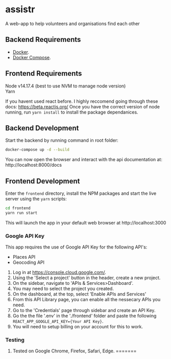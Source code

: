 # assistr #
A web-app to help volunteers and organisations find each other

## Backend Requirements
  * [Docker](https://www.docker.com/).
  * [Docker Compose](https://docs.docker.com/compose/install/).

## Frontend Requirements ##

Node v14.17.4 (best to use NVM to manage node version)  
Yarn  

If you havent used react before. I highly reccomend going through these docs: https://beta.reactjs.org/
Once you have the correct version of node running, run ```yarn install``` to install the package dependanices.

## Backend Development ##
  
  Start the backend by running command in root folder: 
```bash
docker-compose up -d --build
```
  You can now open the browser and interact with the api documentation at: http://localhost:8000/docs

## Frontend Development ##

  Enter the `frontend` directory, install the NPM packages and start the live server using the `yarn` scripts:

```bash
cd frontend
yarn run start
```

  This will launch the app in your default web browser at http://localhost:3000

### Google API Key ###
This app requires the use of Google API Key for the following API's:
  * Places API
  * Geocoding API 

1. Log in at https://console.cloud.google.com/.
2. Using the 'Select a project' button in the header, create a new project.
3. On the sidebar, navigate to 'APIs & Services>Dashboard'. 
4. You may need to select the project you created. 
5. On the dashboard, at the top, select 'Enable APIs and Services'
6. From this API Library page, you can enable all the nessecary APIs you need.
7. Go to the 'Credentials' page through sidebar and create an API Key. 
8. Go the the file '.env' in the './frontend' folder and paste the following ```REACT_APP_GOOGLE_API_KEY={Your API Key}```.
9. You will need to setup billing on your account for this to work.

### Testing ###
1. Tested on Google Chrome, Firefox, Safari, Edge.
=======